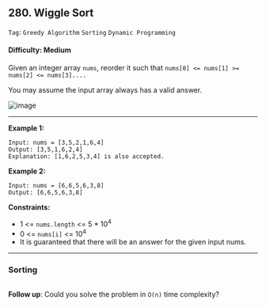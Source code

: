 ## 280. Wiggle Sort

```Tag```: ```Greedy Algorithm``` ```Sorting``` ```Dynamic Programming```

#### Difficulty: Medium

Given an integer array ```nums```, reorder it such that ```nums[0] <= nums[1] >= nums[2] <= nums[3]....```

You may assume the input array always has a valid answer.

![image](https://user-images.githubusercontent.com/35042430/217604872-6bf33772-38ed-4a2d-86c7-98987071b3c9.png)

---

__Example 1:__
```
Input: nums = [3,5,2,1,6,4]
Output: [3,5,1,6,2,4]
Explanation: [1,6,2,5,3,4] is also accepted.
```

__Example 2:__
```
Input: nums = [6,6,5,6,3,8]
Output: [6,6,5,6,3,8]
```

__Constraints:__

- 1 <= ```nums.length``` <= 5 * 10<sup>4</sup>
- 0 <= ```nums[i]``` <= 10<sup>4</sup>
- It is guaranteed that there will be an answer for the given input nums.
 
---

### Sorting

```Python

```

__Follow up__: Could you solve the problem in ```O(n)``` time complexity?
